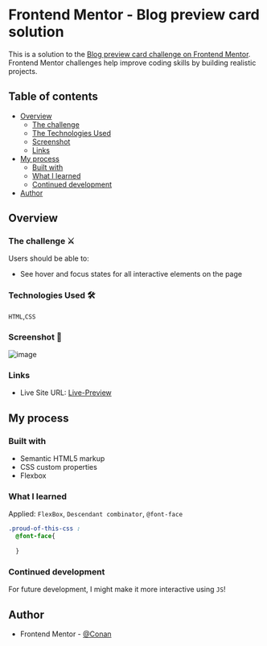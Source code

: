 # Frontend Mentor - Blog preview card solution

This is a solution to the [Blog preview card challenge on Frontend Mentor](https://www.frontendmentor.io/challenges/blog-preview-card-ckPaj01IcS). Frontend Mentor challenges help improve coding skills by building realistic projects. 

## Table of contents

- [Overview](#overview)
  - [The challenge](#the-challenge)
  - [The Technologies Used](#technologies)
  - [Screenshot](#screenshot)
  - [Links](#links)
- [My process](#my-process)
  - [Built with](#built-with)
  - [What I learned](#what-i-learned)
  - [Continued development](#continued-development)
- [Author](#author)

## Overview
### The challenge ⚔
<a id="the-challenge"></a>

Users should be able to:

- See hover and focus states for all interactive elements on the page
  
### Technologies Used 🛠
<a id="technologies"></a>
`HTML`,`CSS`

### Screenshot 📸
<a id="screenshot"></a>
![image](https://github.com/ZYMNZ/Blog_Preview_Card/assets/98342638/a6f9f66b-712e-4f05-ae39-0f45ed29ff95)


### Links
<a id="links"></a>
- Live Site URL: [Live-Preview](https://zymnz.github.io/Blog_Preview_Card/)  

## My process
<a id="my-process"></a>
### Built with
<a id="built-with"></a>

- Semantic HTML5 markup
- CSS custom properties
- Flexbox

### What I learned
<a id="what-i-learned"></a>
  Applied: `FlexBox`, `Descendant combinator`, `@font-face`
```css
.proud-of-this-css :
  @font-face{
    
  }
```

### Continued development
<a id="continued-development"></a>
For future development, I might make it more interactive using `JS`! 

## Author
<a id="author"></a>

[//]: # (- Website - [Add your name here]&#40;https://www.your-site.com&#41;)
- Frontend Mentor - [@Conan](https://www.frontendmentor.io/profile/ZYMNZ)
